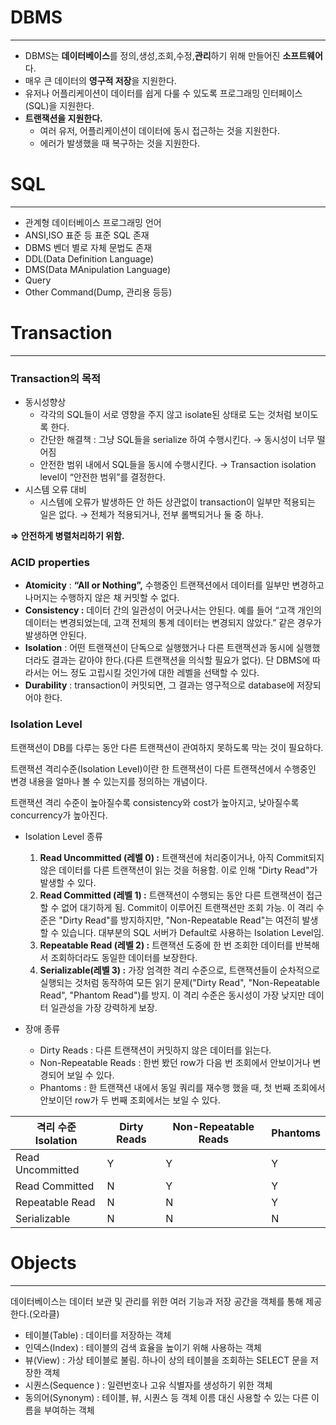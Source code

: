 # DBMS

---

- DBMS는 **데이터베이스**를 정의,생성,조회,수정,**관리**하기 위해 만들어진 **소프트웨어**다.
- 매우 큰 데이터의 **영구적 저장**을 지원한다.
- 유저나 어플리케이션이 데이터를 쉽게 다룰 수 있도록 프로그래밍 인터페이스(SQL)을 지원한다.
- **트랜잭션을 지원한다.**
    - 여러 유저, 어플리케이션이 데이터에 동시 접근하는 것을 지원한다.
    - 에러가 발생했을 때 복구하는 것을 지원한다.

# SQL

---

- 관계형 데이터베이스 프로그래밍 언어
- ANSI,ISO 표준 등 표준 SQL 존재
- DBMS 벤더 별로 자체 문법도 존재
- DDL(Data Definition Language)
- DMS(Data MAnipulation Language)
- Query
- Other Command(Dump, 관리용 등등)

# Transaction

---

### Transaction의 목적

- 동시성향상
    - 각각의  SQL들이 서로 영향을 주지 않고  isolate된 상태로 도는 것처럼 보이도록 한다.
    - 간단한 해결책 : 그냥 SQL들을 serialize 하여 수행시킨다. → 동시성이 너무 떨어짐
    - 안전한 범위 내에서 SQL들을 동시에 수행시킨다. → Transaction isolation level이 “안전한 범위”를 결정한다.
- 시스템 오류 대비
    - 시스템에 오류가 발생하든 안 하든 상관없이 transaction이 일부만 적용되는 일은 없다. → 전체가 적용되거나, 전부 롤백되거나 둘 중 하나.

**⇒ 안전하게 병렬처리하기 위함.** 

 

### ACID properties

- **Atomicity** : **“All or Nothing”,** 수행중인 트랜잭션에서 데이터를 일부만 변경하고 나머지는 수행하지 않은 채 커밋할 수 없다.
- **Consistency :** 데이터 간의 일관성이 어긋나서는 안된다. 예를 들어 “고객 개인의 데이터는 변경되었는데, 고객 전체의 통계 데이터는 변경되지 않았다.” 같은 경우가 발생하면 안된다.
- **Isolation** : 어떤 트랜잭션이 단독으로 실행했거나 다른 트랜잭션과 동시에 실행했더라도 결과는 같아야 한다.(다른 트랜잭션을 의식할 필요가 없다). 단 DBMS에 따라서는 어느 정도 고립시킬 것인가에 대한 레벨을 선택할 수 있다.
- **Durability** : transaction이 커밋되면, 그 결과는 영구적으로 database에 저장되어야 한다.

### Isolation Level

트랜잭션이 DB를 다루는 동안 다른 트랜잭션이 관여하지 못하도록 막는 것이 필요하다.

트랜잭션 격리수준(Isolation Level)이란 한 트랜잭션이 다른 트랜잭션에서 수행중인 변경 내용을 얼마나 볼 수 있는지를 정의하는 개념이다.

트랜잭션 격리 수준이 높아질수록 consistency와 cost가 높아지고, 낮아질수록 concurrency가 높아진다. 

- Isolation Level 종류
    1. **Read Uncommitted (레벨 0) :** 트랜잭션에 처리중이거나, 아직 Commit되지 않은 데이터를 다른 트랜잭션이 읽는 것을 허용함. 이로 인해 "Dirty Read"가 발생할 수 있다.
    2. **Read Committed (레벨 1) :**  트랜잭션이 수행되는 동안 다른 트랜잭션이 접근할 수 없어 대기하게 됨.  Commit이 이루어진 트랜잭션만 조회 가능. 이 격리 수준은 "Dirty Read"를 방지하지만, "Non-Repeatable Read"는 여전히 발생할 수 있습니다. 대부분의 SQL 서버가 Default로 사용하는 Isolation Level임.
    3. **Repeatable Read (레벨 2) :**  트랜잭션 도중에 한 번 조회한 데이터를 반복해서 조회하더라도 동일한 데이터를 보장한다. 
    4. **Serializable(레벨 3) :** 가장 엄격한 격리 수준으로, 트랜잭션들이 순차적으로 실행되는 것처럼 동작하여 모든 읽기 문제("Dirty Read", "Non-Repeatable Read", "Phantom Read")를 방지. 이 격리 수준은 동시성이 가장 낮지만 데이터 일관성을 가장 강력하게 보장.
    
- 장애 종류
    - Dirty Reads : 다른 트랜잭션이 커밋하지 않은 데이터를 읽는다.
    - Non-Repeatable Reads :  한번 봤던 row가 다음 번 조회에서 안보이거나 변경되어 보일 수 있다.
    - Phantoms : 한 트랜잭션 내에서 동일 쿼리를 재수행 했을 때, 첫 번째 조회에서 안보이던 row가 두 번째 조회에서는 보일 수 있다.

| 격리 수준 Isolation | Dirty Reads | Non-Repeatable Reads | Phantoms |
| --- | --- | --- | --- |
| Read Uncommitted | Y | Y | Y |
| Read Committed | N | Y | Y |
| Repeatable Read | N | N | Y |
| Serializable | N | N | N |

# Objects

---

데이터베이스는 데이터 보관 및 관리를 위한 여러 기능과 저장 공간을 객체를 통해 제공한다.(오라클)

- 테이블(Table) : 데이터를 저장하는 객체
- 인덱스(Index) : 테이블의 검색 효율을 높이기 위해 사용하는 객체
- 뷰(View) : 가상 테이블로 불림. 하나이 상의 테이블을 조회하는 SELECT 문을 저장한 객체
- 시퀀스(Sequence ) : 일련번호나 고유 식별자를 생성하기 위한 객체
- 동의어(Synonym) : 테이블, 뷰, 시퀀스 등 객체 이름 대신 사용할 수 있는 다른 이름을 부여하는 객체
